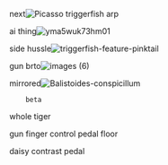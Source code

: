 next![Picasso triggerfish arp](https://github.com/user-attachments/assets/a03a3218-2163-4225-bbcf-70dc673a3c99)


ai
  thing![yma5wuk73hm01](https://github.com/user-attachments/assets/2ccda606-01a1-4305-8839-4d6074352d38)


side
    hussle![triggerfish-feature-pinktail](https://github.com/user-attachments/assets/8457385c-991f-4a65-b769-c3feb6b4483b)


gun
   brto![images (6)](https://github.com/user-attachments/assets/404b48aa-8915-4b68-aa8a-c8cb53d7f023)


mirrored![Balistoides-conspicillum](https://github.com/user-attachments/assets/82a18d6c-2a0f-4baf-aa3a-4fd5e6f5177e)

        beta

whole
     tiger

gun
   finger
         control
                pedal
                     floor

daisy
     contrast
             pedal

